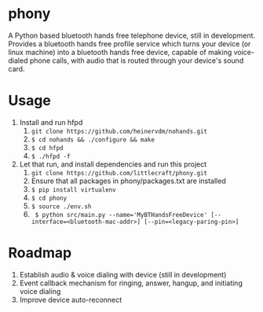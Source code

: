 # phony
A Python based bluetooth hands free telephone device, still in development.  Provides a bluetooth hands free profile service which turns your device (or linux machine) into a bluetooth hands free device, capable of making voice-dialed phone calls, with audio that is routed through your device's sound card.

# Usage
1. Install and run hfpd
    1. ```git clone https://github.com/heinervdm/nohands.git```
    1. ```$ cd nohands && ./configure && make```
    1. ```$ cd hfpd```
    1. ```$ ./hfpd -f```
1. Let that run, and install dependencies and run this project
    1. ```git clone https://github.com/littlecraft/phony.git```
    1. Ensure that all packages in phony/packages.txt are installed
    1. ```$ pip install virtualenv```
    1. ```$ cd phony```
    1. ```$ source ./env.sh```
    1. ``` $ python src/main.py --name='MyBTHandsFreeDevice' [--interface=<bluetooth-mac-addr>] [--pin=<legacy-paring-pin>]```

# Roadmap
1. Establish audio & voice dialing with device (still in development)
1. Event callback mechanism for ringing, answer, hangup, and initiating voice dialing
1. Improve device auto-reconnect
